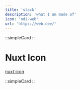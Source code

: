 ```yaml
---
title: 'stack'
description: 'what I am made of'
icon: 'mdi-web'
url: 'https://web.dev/'
---
```


::simpleCard
::

# Nuxt Icon
[nuxt icon](https://github.com/nuxt/icon)


::simpleCard
::
